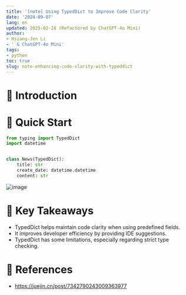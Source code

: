 ```yaml
---
title: '[note] Using TypedDict to Improve Code Clarity'
date: '2024-09-07'
lang: en
updated: 2025-02-28 (Refactored by ChatGPT-4o Mini)
author:
- Hsiang-Jen Li
- ' & ChatGPT-4o Mini'
tags:
- python
toc: true
slug: note-enhancing-code-clarity-with-typeddict
---
```


# 📌 Introduction

<!-- more -->

# 🚀 Quick Start
```python
from typing import TypedDict
import datetime


class News(TypedDict):
    title: str 
    create_date: datetime.datetime
    content: str
```

![image](https://hackmd.io/_uploads/HkpDhsFhR.png)

# 🔁 Key Takeaways
- TypedDict helps maintain code clarity when using predefined fields.
- It improves developer efficiency by providing IDE suggestions.
- TypedDict has some limitations, especially regarding strict type checking.

# 🔗 References
- https://juejin.cn/post/7342790243009363977
